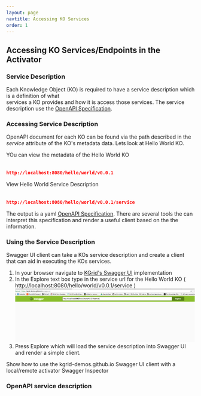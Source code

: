 ```yaml
---
layout: page
navtitle: Accessing KO Services
order: 1
---
```

## Accessing KO Services/Endpoints in the Activator

### Service Description

Each Knowledge Object (KO) is required to have a service description which is a definition of what  
services a KO provides and how it is access those services. The service description use the
[OpenAPI Specification](https://en.wikipedia.org/wiki/OpenAPI_Specification). 

### Accessing Service Description

OpenAPI document for each KO can be found via the path described in the _service_ attribute of the 
KO's metadata data. Lets look at Hello World KO.

YOu can view the metadata of the Hello World KO
```json

http://localhost:8080/hello/world/v0.0.1

```

View Hello World Service Description 
```json

http://localhost:8080/hello/world/v0.0.1/service

```

The output is a yaml [OpenAPI Specification](https://en.wikipedia.org/wiki/OpenAPI_Specification). 
There are several tools the can interpret this specification and render a useful client based on the
the information.  
 
### Using the Service Description
Swagger UI client can take a KOs service description and create a client that can aid in executing the 
KOs services.  

  1. In your browser navigate to [KGrid's Swagger UI](https://kgrid-demos.github.io/swaggerui/) implementation 
  1. In the Explore text box type in the service url for the Hello World KO ( http://localhost:8080/hello/world/v0.0.1/service ) ![Swagger UI](assets/img/swaggerui.png)
  1. Press Explore which will load the service description into Swagger UI and render a simple client. 

Show how to use the kgrid-demos.github.io Swagger UI client with a local/remote activator
Swagger Inspector

### OpenAPI service description
